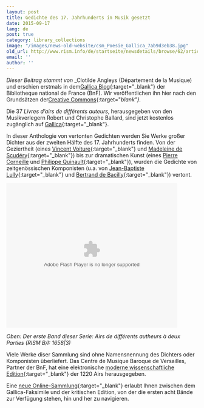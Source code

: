 ```yaml
---
layout: post
title: Gedichte des 17. Jahrhunderts in Musik gesetzt
date: 2015-09-17
lang: de
post: true
category: library_collections
image: "/images/news-old-website/csm_Poesie_Gallica_7ab9d3eb38.jpg"
old_url: http://www.rism.info/de/startseite/newsdetails/browse/62/article/64/37-livres-dairs-de-differents-auteurs-digitized-and-free-online-from-gallica.html
email: ''
author: ''
---
```


_Dieser Beitrag stammt von_ _Clotilde Angleys (Département de la Musique) und erschien erstmals in dem[Gallica Blog](http://blog.bnf.fr/gallica/index.php/2015/02/06/la-poesie-du-xviieme-siecle-en-musique/){:target="_blank"} der Bibliotheque national de France (BnF). Wir veröffentlichen ihn hier nach den Grundsätzen der[Creative Commons](http://blog.bnf.fr/gallica/index.php/credits/){:target="_blank"}._

Die 37 _Livres d’airs de différents auteurs_, herausgegeben von den Musikverlegern Robert und Christophe Ballard, sind jetzt kostenlos zugänglich auf [Gallica](http://gallica.bnf.fr/Search?ArianeWireIndex=index&p=1&lang=FR&q=LivresDAir&x=0&y=0){:target="_blank"}.

In dieser Anthologie von vertonten Gedichten werden Sie Werke großer Dichter aus der zweiten Hälfte des 17. Jahrhunderts finden. Von der Geziertheit (eines [Vincent Voiture](http://gallica.bnf.fr/ark:/12148/bpt6k45000282/f16){:target="_blank"} und [Madeleine de Scudéry](http://gallica.bnf.fr/ark:/12148/bpt6k4500027n/f46){:target="_blank"}) bis zur dramatischen Kunst (eines [Pierre Corneille](http://gallica.bnf.fr/ark:/12148/bpt6k4500029g/f64 "external-link-new-window") und [Philippe Quinault](http://gallica.bnf.fr/ark:/12148/bpt6k4500029g/f38){:target="_blank"}), wurden die Gedichte von zeitgenössischen Komponisten (u.a. von [Jean-Baptiste Lully](http://gallica.bnf.fr/ark:/12148/bpt6k4500034s/f2){:target="_blank"} und [Bertrand de Bacilly](http://gallica.bnf.fr/ark:/12148/bpt6k4500029g/f12){:target="_blank"}) vertont.

<object classid="clsid:D27CDB6E-AE6D-11cf-96B8-444553540000" id="LecteurExportable" width="450" height="381" codebase="http://fpdownload.macromedia.com/get/flashplayer/current/swflash.cab"><param name="movie" value="http://gallica.bnf.fr/flash/LecteurExportable.swf">
<param name="allowScriptAccess" value="always">
<param name="wmode" value="window">
<param name="FlashVars" value="ark=bpt6k45000356&amp;lang=fr&amp;mode=dp&amp;showArrows=1&amp;bgColor=15430428&amp;autoFlip=0&amp;startPage=5&amp;widthWidget=450&amp;heightWidget=381">
<embed src="http://gallica.bnf.fr/flash/LecteurExportable.swf" name="LecteurExportable" width="450" height="381" allowscriptaccess="always" wmode="window" flashvars="ark=bpt6k45000356&amp;lang=fr&amp;mode=dp&amp;showArrows=1&amp;bgColor=15430428&amp;autoFlip=0&amp;startPage=5&amp;widthWidget=450&amp;heightWidget=381" type="application/x-shockwave-flash" pluginspage="http://www.adobe.com/go/getflashplayer"></embed></object>

_Oben: Der erste Band dieser Serie: Airs de différents autheurs à deux Parties (RISM B/I: 1658\|3)_


Viele Werke diser Sammlung sind ohne Namensnennung des Dichters oder Komponisten überliefert. Das Centre de Musique Baroque de Versailles, Partner der BnF, hat eine elektronische [moderne wissenschaftliche Edition](http://philidor.cmbv.fr/Publications/Partitions-en-ligne/Edition-moderne-des-Livres-d-airs-de-differents-auteurs-LADDA/Liste-des-recueils){:target="_blank"} der 1220 Airs herausgegeben.

Eine [neue Online-Sammlung](http://gallica.bnf.fr/html/partitions/les-livres-dairs-de-differents-auteurs){:target="_blank"} erlaubt Ihnen zwischen dem Gallica-Faksimile und der kritischen Edition, von der die ersten acht Bände zur Verfügung stehen, hin und her zu navigieren.



